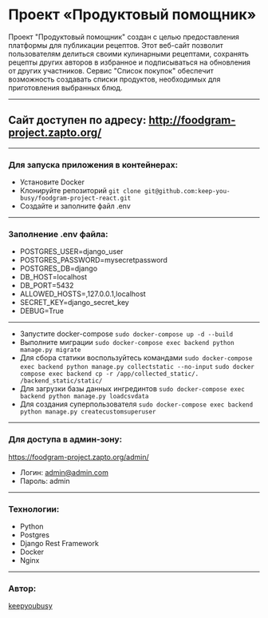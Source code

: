 # Проект «Продуктовый помощник»
Проект "Продуктовый помощник" создан с целью предоставления платформы для публикации рецептов. Этот веб-сайт позволит пользователям делиться своими кулинарными рецептами, сохранять рецепты других авторов в избранное и подписываться на обновления от других участников. Сервис "Список покупок" обеспечит возможность создавать списки продуктов, необходимых для приготовления выбранных блюд.
-- -
## Сайт доступен по адресу: http://foodgram-project.zapto.org/
-- -
### Для запуска приложения в контейнерах:
- Установите Docker
- Клонируйте репозиторий
``` git clone git@github.com:keep-you-busy/foodgram-project-react.git ```
- Создайте и заполните файл .env
-- -
### Заполнение .env файла:
- POSTGRES_USER=django_user
- POSTGRES_PASSWORD=mysecretpassword
- POSTGRES_DB=django
- DB_HOST=localhost
- DB_PORT=5432
- ALLOWED_HOSTS=,127.0.0.1,localhost
- SECRET_KEY=django_secret_key
- DEBUG=True
-- -
- Запустите docker-compose
``` sudo docker-compose up -d --build ```
- Выполните миграции
``` sudo docker-compose exec backend python manage.py migrate ```
- Для сбора статики воспользуйтесь командами
``` sudo docker-compose exec backend python manage.py collectstatic --no-input ```
``` sudo docker compose exec backend cp -r /app/collected_static/. /backend_static/static/ ``` 
- Для загрузки базы данных ингрединтов
``` sudo docker-compose exec backend python manage.py loadcsvdata ```
- Для создания суперпользователя
``` sudo docker-compose exec backend python manage.py createcustomsuperuser ```
-- -
### Для доступа в админ-зону:
https://foodgram-project.zapto.org/admin/
- Логин: admin@admin.com
- Пароль: admin
-- -
### Технологии:
- Python
- Postgres
- Django Rest Framework
- Docker
- Nginx
-- -
### Автор:
[keepyoubusy](https://github.com/keep-you-busy)